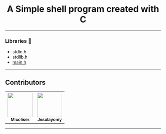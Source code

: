 <h1 align="center"> A Simple shell program created with C </h1>

--------------------------------------------------------------------------------

### Libraries :scroll:
- stdio.h
- stdlib.h
- [main.h](main.h)

--------------------------------------------------------------------------------

<h2>Contributors</h2>

<table>
<tr>
<td align="center"><a href="https://github.com/micoliser"><img src="https://avatars.githubusercontent.com/u/108087255?v=4" width="80px;" alt=""/><br /><sub><b>Micoliser</b></sub></a></td>

<td align="center"><a href="https://github.com/Jesulayomy"><img src="https://avatars.githubusercontent.com/u/113533393?s=96&v=4" width="80px;" alt=""/><br /><sub><b>Jesulayomy</b></sub></a></td>
</tr>
</table>

--------------------------------------------------------------------------------
